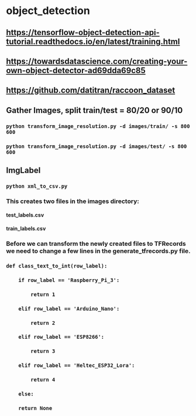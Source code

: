 # object_detection

## https://tensorflow-object-detection-api-tutorial.readthedocs.io/en/latest/training.html
## https://towardsdatascience.com/creating-your-own-object-detector-ad69dda69c85
## https://github.com/datitran/raccoon_dataset
## Gather Images, split train/test = 80/20 or 90/10
### `python transform_image_resolution.py -d images/train/ -s 800 600`
### `python transform_image_resolution.py -d images/test/ -s 800 600`
## ImgLabel
### `python xml_to_csv.py`
### This creates two files in the images directory:
#### test_labels.csv
#### train_labels.csv
### Before we can transform the newly created files to TFRecords we need to change a few lines in the generate_tfrecords.py file.
### `def class_text_to_int(row_label):`
### `    if row_label == 'Raspberry_Pi_3':`
### `        return 1`
### `    elif row_label == 'Arduino_Nano':`
### `        return 2`
### `    elif row_label == 'ESP8266':`
### `        return 3`
### `    elif row_label == 'Heltec_ESP32_Lora':`
### `        return 4`
### `    else:`
### `    return None`